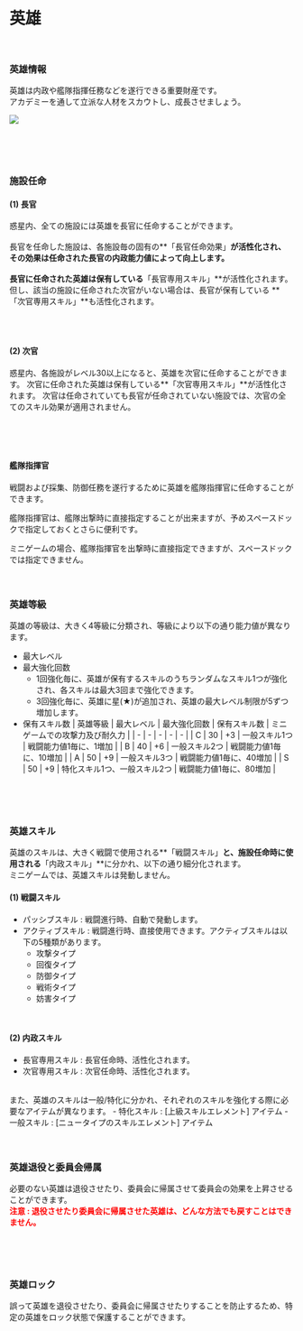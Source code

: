 ﻿# 英雄

<br>

### 英雄情報
英雄は内政や艦隊指揮任務などを遂行できる重要財産です。<br>
アカデミーを通して立派な人材をスカウトし、成長させましょう。

![](https://astrokings.s3.ap-northeast-2.amazonaws.com/html/img/help/300_001heroinfo.jpg)

<br>
<br>
<br>

### 施設任命
#### (1) 長官
惑星内、全ての施設には英雄を長官に任命することができます。<br><br>
長官を任命した施設は、各施設毎の固有の**「長官任命効果」**が活性化され、その効果は任命された長官の内政能力値によって向上します。<br><br>
長官に任命された英雄は保有している**「長官専用スキル」**が活性化されます。<br>
但し、該当の施設に任命された次官がいない場合は、長官が保有している **「次官専用スキル」**も活性化されます。

<br>
<br>

#### (2) 次官
惑星内、各施設がレベル30以上になると、英雄を次官に任命することができます。
次官に任命された英雄は保有している**「次官専用スキル」**が活性化されます。
次官は任命されていても長官が任命されていない施設では、次官の全てのスキル効果が適用されません。

<br>
<br>
<br>

#### 艦隊指揮官

戦闘および採集、防御任務を遂行するために英雄を艦隊指揮官に任命することができます。

艦隊指揮官は、艦隊出撃時に直接指定することが出来ますが、予めスペースドックで指定しておくとさらに便利です。

ミニゲームの場合、艦隊指揮官を出撃時に直接指定できますが、スペースドックでは指定できません。
<br>
<br>
<br>

### 英雄等級
英雄の等級は、大きく4等級に分類され、等級により以下の通り能力値が異なります。
- 最大レベル
- 最大強化回数
  - 1回強化毎に、英雄が保有するスキルのうちランダムなスキル1つが強化され、各スキルは最大3回まで強化できます。
  - 3回強化毎に、英雄に星(★)が追加され、英雄の最大レベル制限が5ずつ増加します。
- 保有スキル数
| 英雄等級 | 最大レベル | 最大強化回数 | 保有スキル数 | ミニゲームでの攻撃力及び耐久力 |
| - | - | - | - | - |
| C | 30 | +3 | 一般スキル1つ | 戦闘能力値1毎に、1増加 |
| B | 40 | +6 | 一般スキル2つ | 戦闘能力値1毎に、10増加 |
| A | 50 | +9 | 一般スキル3つ | 戦闘能力値1毎に、40増加 |
| S | 50 | +9 | 特化スキル1つ、一般スキル2つ | 戦闘能力値1毎に、80増加 |

<br>
<br>
<br>

### 英雄スキル
英雄のスキルは、大きく戦闘で使用される**「戦闘スキル」**と、施設任命時に使用される**「内政スキル」**に分かれ、以下の通り細分化されます。
<br>
ミニゲームでは、英雄スキルは発動しません。
<br>
#### (1) 戦闘スキル
- パッシブスキル : 戦闘進行時、自動で発動します。
- アクティブスキル : 戦闘進行時、直接使用できます。アクティブスキルは以下の5種類があります。
  - 攻撃タイプ
  - 回復タイプ
  - 防御タイプ
  - 戦術タイプ
  - 妨害タイプ
<br>

#### (2) 内政スキル
- 長官専用スキル : 長官任命時、活性化されます。
- 次官専用スキル : 次官任命時、活性化されます。
<br>
また、英雄のスキルは一般/特化に分かれ、それぞれのスキルを強化する際に必要なアイテムが異なります。
- 特化スキル : [上級スキルエレメント] アイテム
- 一般スキル : [ニュータイプのスキルエレメント] アイテム

<br>
<br>
<br>

### 英雄退役と委員会帰属
必要のない英雄は退役させたり、委員会に帰属させて委員会の効果を上昇させることができます。<br>
**<font color="red">注意 : 退役させたり委員会に帰属させた英雄は、どんな方法でも戻すことはできません。</font>**

<br>
<br>
<br>

### 英雄ロック
誤って英雄を退役させたり、委員会に帰属させたりすることを防止するため、特定の英雄をロック状態で保護することができます。

